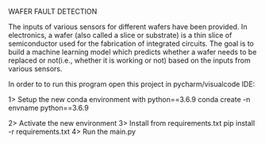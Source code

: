 WAFER FAULT DETECTION

The inputs of various sensors for different wafers have been provided. In electronics, a wafer (also called a slice or substrate) is a thin slice of semiconductor used for the fabrication of integrated circuits. The goal is to build a machine learning model which predicts whether a wafer needs to be replaced or not(i.e., whether it is working or not) based on the inputs from various sensors. 

In order to to run this program open this project in pycharm/visualcode IDE:

1> Setup the new conda environment with python==3.6.9
        conda create -n envname python==3.6.9
        
2> Activate the new environment
3> Install from requirements.txt 
        pip install -r requirements.txt
4> Run the main.py
